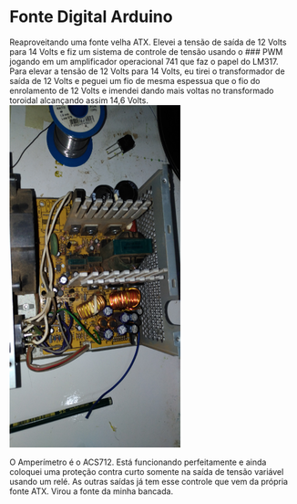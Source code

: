 # Fonte Digital Arduino

Reaproveitando uma fonte velha ATX.
Elevei a tensão de saída de 12 Volts para 14 Volts e fiz um sistema de controle de tensão usando o ### PWM jogando em um amplificador operacional 741 que faz o papel do LM317.
Para elevar a tensão de 12 Volts para 14 Volts, eu tirei o transformador de saída de 12 Volts e peguei um fio de mesma espessua que o fio do enrolamento de 12 Volts e imendei dando mais voltas no transformado toroidal alcançando assim 14,6 Volts.
<img src="https://github.com/456789123/Fonte-Digital/blob/master/Imagens/P_20200319_172957_vHDR_Auto.jpg" width="300" height="600">


O Amperímetro é o ACS712.
Está funcionando perfeitamente e ainda coloquei uma proteção contra curto somente na saída de tensão variável usando um relé. As outras saídas já tem esse controle que vem da própria fonte ATX.
Virou a fonte da minha bancada.
